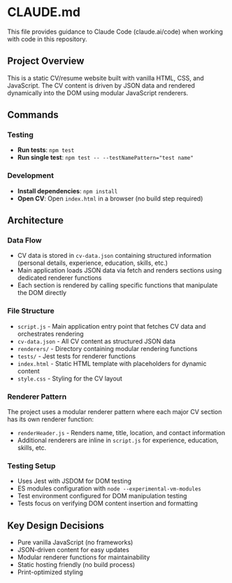 # CLAUDE.md

This file provides guidance to Claude Code (claude.ai/code) when working with code in this repository.

## Project Overview

This is a static CV/resume website built with vanilla HTML, CSS, and JavaScript. The CV content is driven by JSON data and rendered dynamically into the DOM using modular JavaScript renderers.

## Commands

### Testing
- **Run tests**: `npm test`
- **Run single test**: `npm test -- --testNamePattern="test name"`

### Development
- **Install dependencies**: `npm install`
- **Open CV**: Open `index.html` in a browser (no build step required)

## Architecture

### Data Flow
- CV data is stored in `cv-data.json` containing structured information (personal details, experience, education, skills, etc.)
- Main application loads JSON data via fetch and renders sections using dedicated renderer functions
- Each section is rendered by calling specific functions that manipulate the DOM directly

### File Structure
- `script.js` - Main application entry point that fetches CV data and orchestrates rendering
- `cv-data.json` - All CV content as structured JSON data
- `renderers/` - Directory containing modular rendering functions
- `tests/` - Jest tests for renderer functions
- `index.html` - Static HTML template with placeholders for dynamic content
- `style.css` - Styling for the CV layout

### Renderer Pattern
The project uses a modular renderer pattern where each major CV section has its own renderer function:
- `renderHeader.js` - Renders name, title, location, and contact information
- Additional renderers are inline in `script.js` for experience, education, skills, etc.

### Testing Setup
- Uses Jest with JSDOM for DOM testing
- ES modules configuration with `node --experimental-vm-modules`
- Test environment configured for DOM manipulation testing
- Tests focus on verifying DOM content insertion and formatting

## Key Design Decisions
- Pure vanilla JavaScript (no frameworks)
- JSON-driven content for easy updates
- Modular renderer functions for maintainability
- Static hosting friendly (no build process)
- Print-optimized styling